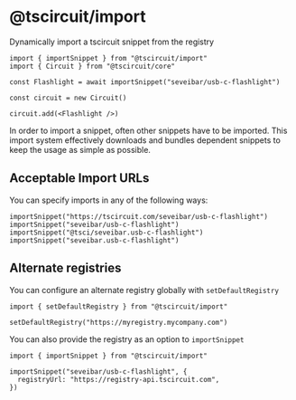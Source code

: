 # @tscircuit/import

Dynamically import a tscircuit snippet from the registry

```tsx
import { importSnippet } from "@tscircuit/import"
import { Circuit } from "@tscircuit/core"

const Flashlight = await importSnippet("seveibar/usb-c-flashlight")

const circuit = new Circuit()

circuit.add(<Flashlight />)
```

In order to import a snippet, often other snippets have to be imported. This
import system effectively downloads and bundles dependent snippets to keep the
usage as simple as possible.

## Acceptable Import URLs

You can specify imports in any of the following ways:

```tsx
importSnippet("https://tscircuit.com/seveibar/usb-c-flashlight")
importSnippet("seveibar/usb-c-flashlight")
importSnippet("@tsci/seveibar.usb-c-flashlight")
importSnippet("seveibar.usb-c-flashlight")
```

## Alternate registries

You can configure an alternate registry globally with `setDefaultRegistry`

```tsx
import { setDefaultRegistry } from "@tscircuit/import"

setDefaultRegistry("https://myregistry.mycompany.com")
```

You can also provide the registry as an option to `importSnippet`

```tsx
import { importSnippet } from "@tscircuit/import"

importSnippet("seveibar/usb-c-flashlight", {
  registryUrl: "https://registry-api.tscircuit.com",
})
```
